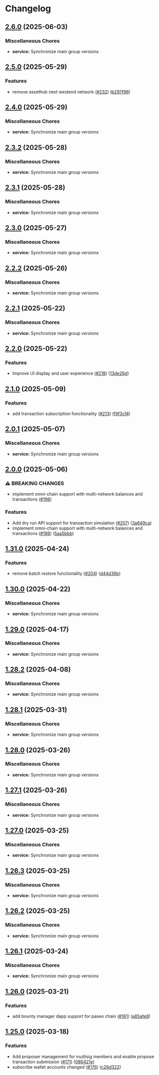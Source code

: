 # Changelog

## [2.6.0](https://github.com/mimir-labs/mimir-wallet/compare/service-v2.5.0...service-v2.6.0) (2025-06-03)


### Miscellaneous Chores

* **service:** Synchronize main group versions

## [2.5.0](https://github.com/mimir-labs/mimir-wallet/compare/service-v2.4.0...service-v2.5.0) (2025-05-29)


### Features

* remove assethub next westend network ([#232](https://github.com/mimir-labs/mimir-wallet/issues/232)) ([b297f96](https://github.com/mimir-labs/mimir-wallet/commit/b297f9631e551a51404e800f85f1ad3b49c7742a))

## [2.4.0](https://github.com/mimir-labs/mimir-wallet/compare/service-v2.3.2...service-v2.4.0) (2025-05-29)


### Miscellaneous Chores

* **service:** Synchronize main group versions

## [2.3.2](https://github.com/mimir-labs/mimir-wallet/compare/service-v2.3.1...service-v2.3.2) (2025-05-28)


### Miscellaneous Chores

* **service:** Synchronize main group versions

## [2.3.1](https://github.com/mimir-labs/mimir-wallet/compare/service-v2.3.0...service-v2.3.1) (2025-05-28)


### Miscellaneous Chores

* **service:** Synchronize main group versions

## [2.3.0](https://github.com/mimir-labs/mimir-wallet/compare/service-v2.2.2...service-v2.3.0) (2025-05-27)


### Miscellaneous Chores

* **service:** Synchronize main group versions

## [2.2.2](https://github.com/mimir-labs/mimir-wallet/compare/service-v2.2.1...service-v2.2.2) (2025-05-26)


### Miscellaneous Chores

* **service:** Synchronize main group versions

## [2.2.1](https://github.com/mimir-labs/mimir-wallet/compare/service-v2.2.0...service-v2.2.1) (2025-05-22)


### Miscellaneous Chores

* **service:** Synchronize main group versions

## [2.2.0](https://github.com/mimir-labs/mimir-wallet/compare/service-v2.1.0...service-v2.2.0) (2025-05-22)


### Features

* Improve UI display and user experience ([#218](https://github.com/mimir-labs/mimir-wallet/issues/218)) ([13de26d](https://github.com/mimir-labs/mimir-wallet/commit/13de26d1abeac6ffe94fccfc297a16a35d8262c4))

## [2.1.0](https://github.com/mimir-labs/mimir-wallet/compare/service-v2.0.1...service-v2.1.0) (2025-05-09)


### Features

* add transaction subscription functionality ([#213](https://github.com/mimir-labs/mimir-wallet/issues/213)) ([f9f3cf4](https://github.com/mimir-labs/mimir-wallet/commit/f9f3cf4d40fb4259b89d6364536b6ed24df6b7f0))

## [2.0.1](https://github.com/mimir-labs/mimir-wallet/compare/service-v2.0.0...service-v2.0.1) (2025-05-07)


### Miscellaneous Chores

* **service:** Synchronize main group versions

## [2.0.0](https://github.com/mimir-labs/mimir-wallet/compare/service-v1.31.0...service-v2.0.0) (2025-05-06)


### ⚠ BREAKING CHANGES

* implement omni-chain support with multi-network balances and transactions ([#198](https://github.com/mimir-labs/mimir-wallet/issues/198))

### Features

* Add dry run API support for transaction simulation ([#207](https://github.com/mimir-labs/mimir-wallet/issues/207)) ([3a649ca](https://github.com/mimir-labs/mimir-wallet/commit/3a649ca17a642753c4002e24d1844ec4f2662059))
* implement omni-chain support with multi-network balances and transactions ([#198](https://github.com/mimir-labs/mimir-wallet/issues/198)) ([5aa5bbb](https://github.com/mimir-labs/mimir-wallet/commit/5aa5bbb03d6990a334260f19a94527965b0faad3))

## [1.31.0](https://github.com/mimir-labs/mimir-wallet/compare/service-v1.30.0...service-v1.31.0) (2025-04-24)


### Features

* remove batch restore functionality ([#204](https://github.com/mimir-labs/mimir-wallet/issues/204)) ([d44d36b](https://github.com/mimir-labs/mimir-wallet/commit/d44d36b4f60166dc03f97c31e9dbda0526d45a95))

## [1.30.0](https://github.com/mimir-labs/mimir-wallet/compare/service-v1.29.0...service-v1.30.0) (2025-04-22)


### Miscellaneous Chores

* **service:** Synchronize main group versions

## [1.29.0](https://github.com/mimir-labs/mimir-wallet/compare/service-v1.28.2...service-v1.29.0) (2025-04-17)


### Miscellaneous Chores

* **service:** Synchronize main group versions

## [1.28.2](https://github.com/mimir-labs/mimir-wallet/compare/service-v1.28.1...service-v1.28.2) (2025-04-08)


### Miscellaneous Chores

* **service:** Synchronize main group versions

## [1.28.1](https://github.com/mimir-labs/mimir-wallet/compare/service-v1.28.0...service-v1.28.1) (2025-03-31)


### Miscellaneous Chores

* **service:** Synchronize main group versions

## [1.28.0](https://github.com/mimir-labs/mimir-wallet/compare/service-v1.27.1...service-v1.28.0) (2025-03-26)


### Miscellaneous Chores

* **service:** Synchronize main group versions

## [1.27.1](https://github.com/mimir-labs/mimir-wallet/compare/service-v1.27.0...service-v1.27.1) (2025-03-26)


### Miscellaneous Chores

* **service:** Synchronize main group versions

## [1.27.0](https://github.com/mimir-labs/mimir-wallet/compare/service-v1.26.3...service-v1.27.0) (2025-03-25)


### Miscellaneous Chores

* **service:** Synchronize main group versions

## [1.26.3](https://github.com/mimir-labs/mimir-wallet/compare/service-v1.26.2...service-v1.26.3) (2025-03-25)


### Miscellaneous Chores

* **service:** Synchronize main group versions

## [1.26.2](https://github.com/mimir-labs/mimir-wallet/compare/service-v1.26.1...service-v1.26.2) (2025-03-25)


### Miscellaneous Chores

* **service:** Synchronize main group versions

## [1.26.1](https://github.com/mimir-labs/mimir-wallet/compare/service-v1.26.0...service-v1.26.1) (2025-03-24)


### Miscellaneous Chores

* **service:** Synchronize main group versions

## [1.26.0](https://github.com/mimir-labs/mimir-wallet/compare/service-v1.25.0...service-v1.26.0) (2025-03-21)


### Features

* add bounty manager dapp support for paseo chain ([#181](https://github.com/mimir-labs/mimir-wallet/issues/181)) ([a85afe8](https://github.com/mimir-labs/mimir-wallet/commit/a85afe832cf4bc81c2098ad3fc686c454c2b1a66))

## [1.25.0](https://github.com/mimir-labs/mimir-wallet/compare/service-v1.24.0...service-v1.25.0) (2025-03-18)


### Features

* Add proposer management for multisig members and enable propose transaction submission ([#171](https://github.com/mimir-labs/mimir-wallet/issues/171)) ([086421e](https://github.com/mimir-labs/mimir-wallet/commit/086421e2ea2c54056670c997b5ecf0ab3d50d54b))
* subscribe wallet accounts changed ([#176](https://github.com/mimir-labs/mimir-wallet/issues/176)) ([c26d322](https://github.com/mimir-labs/mimir-wallet/commit/c26d322512137966b04dc488820bebae03083f96))
